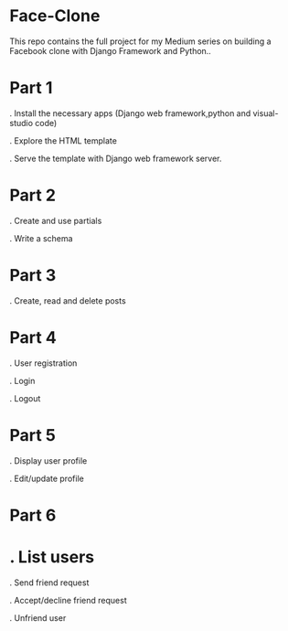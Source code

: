 # Face-Clone

This repo contains the full project for my Medium series on building a Facebook clone with Django Framework and Python..

# Part 1

. Install the necessary apps (Django web framework,python and visual-studio code)

. Explore the HTML template

. Serve the template with Django web framework server.

# Part 2

. Create and use partials

. Write a schema

# Part 3

. Create, read and delete posts

# Part 4

. User registration

. Login

. Logout

# Part 5

. Display user profile

. Edit/update profile

# Part 6

# . List users

. Send friend request

. Accept/decline friend request

. Unfriend user
